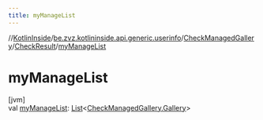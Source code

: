 ```yaml
---
title: myManageList
---
```

//[KotlinInside](../../../../index.html)/[be.zvz.kotlininside.api.generic.userinfo](../../index.html)/[CheckManagedGallery](../index.html)/[CheckResult](index.html)/[myManageList](my-manage-list.html)



# myManageList



[jvm]\
val [myManageList](my-manage-list.html): [List](https://kotlinlang.org/api/latest/jvm/stdlib/kotlin.collections/-list/index.html)&lt;[CheckManagedGallery.Gallery](../-gallery/index.html)&gt;




